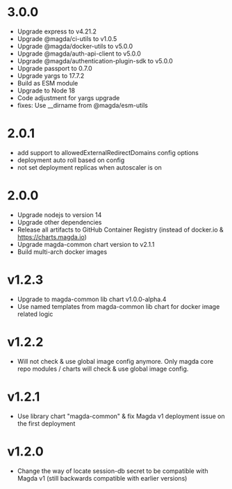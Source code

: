 # 3.0.0

- Upgrade express to v4.21.2
- Upgrade @magda/ci-utils to v1.0.5
- Upgrade @magda/docker-utils to v5.0.0
- Upgrade @magda/auth-api-client to v5.0.0
- Upgrade @magda/authentication-plugin-sdk to v5.0.0
- Upgrade passport to 0.7.0
- Upgrade yargs to 17.7.2 
- Build as ESM module
- Upgrade to Node 18
- Code adjustment for yargs upgrade
- fixes: Use __dirname from @magda/esm-utils

# 2.0.1

-   add support to allowedExternalRedirectDomains config options
-   deployment auto roll based on config
-   not set deployment replicas when autoscaler is on

# 2.0.0

-   Upgrade nodejs to version 14
-   Upgrade other dependencies
-   Release all artifacts to GitHub Container Registry (instead of docker.io & https://charts.magda.io)
-   Upgrade magda-common chart version to v2.1.1
-   Build multi-arch docker images

# v1.2.3

- Upgrade to magda-common lib chart v1.0.0-alpha.4
- Use named templates from magda-common lib chart for docker image related logic

# v1.2.2

- Will not check & use global image config anymore. Only magda core repo modules / charts will check & use global image config. 

# v1.2.1

- Use library chart "magda-common" & fix Magda v1 deployment issue on the first deployment

# v1.2.0

- Change the way of locate session-db secret to be compatible with Magda v1 (still backwards compatible with earlier versions)